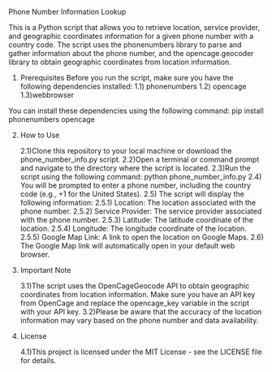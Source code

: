 Phone Number Information Lookup

This is a Python script that allows you to retrieve location, service provider, and geographic coordinates information for a given phone number with a country code. The script uses the phonenumbers library to parse and gather information about the phone number, and the opencage.geocoder library to obtain geographic coordinates from location information.

1) Prerequisites
  Before you run the script, make sure you have the following dependencies installed:
	  1.1) phonenumbers
  	1.2) opencage
  	1.3)webbrowser

You can install these dependencies using the following command:
	pip install phonenumbers opencage

2) How to Use

	2.1)Clone this repository to your local machine or download the phone_number_info.py script.
	2.2)Open a terminal or command prompt and navigate to the directory where the script is located.
	2.3)Run the script using the following command:
		python phone_number_info.py
	2.4) You will be prompted to enter a phone number, including the country code (e.g., +1 for the United States).
	2.5) The script will display the following information:
		2.5.1) Location: The location associated with the phone number.
		2.5.2) Service Provider: The service provider associated with the phone number.
		2.5.3) Latitude: The latitude coordinate of the location.
		2.5.4) Longitude: The longitude coordinate of the location.
		2.5.5) Google Map Link: A link to open the location on Google Maps.
	2.6) The Google Map link will automatically open in your default web browser.

3) Important Note

	3.1)The script uses the OpenCageGeocode API to obtain geographic coordinates from location information. Make sure you have an API key from OpenCage and replace the opencage_key variable in the script with your API key.
	3.2)Please be aware that the accuracy of the location information may vary based on the phone number and data availability.

4) License

	4.1)This project is licensed under the MIT License - see the LICENSE file for details.

